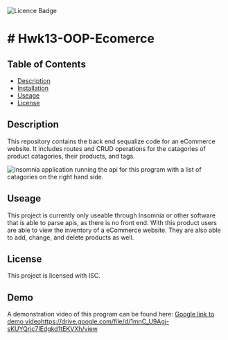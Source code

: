 ![Licence Badge](https://img.shields.io/badge/License-ISC-blue)
  # # Hwk13-OOP-Ecomerce

  ## Table of Contents
  * [Description](#description)
  * [Installation](#installation)
  * [Useage](#useage)
  * [License](#license)
  
  ## Description
  This repository contains the back end sequalize code for an eCommerce website. It includes routes and CRUD operations for the catagories of product catagories, their products, and tags.

  ![insomnia application running the api for this program with a list of catagories on the right hand side.](https://github.com/allister-seras/Hwk13-OOP-Ecomerce/assets/127648521/0f4c8bdb-ec2d-44e2-948a-3677f6696608)



  ## Useage
This project is currently only useable through Insomnia or other software that is able to parse apis, as there is no front end. With this product users are able to view the inventory of a eCommerce website. They are also able to add, change, and delete products as well. 

  ## License
This project is licensed with ISC.

## Demo
A demonstration video of this program can be found here: [Google link to demo video](https://drive.google.com/file/d/1mnC_U9Agj-sKUYQric7IEdgkd1tEKVXh/view)https://drive.google.com/file/d/1mnC_U9Agj-sKUYQric7IEdgkd1tEKVXh/view 

  
